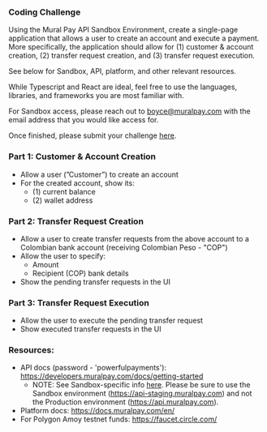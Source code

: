 ### Coding Challenge

Using the Mural Pay API Sandbox Environment, create a single-page application that allows a user to create an account and execute a payment. More specifically, the application should allow for (1) customer & account creation, (2) transfer request creation, and (3) transfer request execution.

See below for Sandbox, API, platform, and other relevant resources.

While Typescript and React are ideal, feel free to use the languages, libraries, and frameworks you are most familiar with.

For Sandbox access, please reach out to [boyce@muralpay.com](mailto:boyce@muralpay.com) with the email address that you would like access for.

Once finished, please submit your challenge [here](https://docs.google.com/forms/d/e/1FAIpQLSfzDopDRb-HoMtTNUZCcydzjR4q_HeH9D7d4ffwEFoJiSAPIg/viewform).

### Part 1: Customer & Account Creation

- Allow a user (”Customer”) to create an account
- For the created account, show its:
    - (1) current balance
    - (2) wallet address

### Part 2: Transfer Request Creation

- Allow a user to create transfer requests from the above account to a Colombian bank account (receiving Colombian Peso - "COP")
- Allow the user to specify:
    - Amount
    - Recipient (COP) bank details
- Show the pending transfer requests in the UI

### Part 3: Transfer Request Execution

- Allow the user to execute the pending transfer request
- Show executed transfer requests in the UI

### Resources:

- API docs (password - 'powerfulpayments'): https://developers.muralpay.com/docs/getting-started
  - NOTE: See Sandbox-specific info [here](https://developers.muralpay.com/docs/sandbox-environment). Please be sure to use the Sandbox environment (https://api-staging.muralpay.com) and not the Production environment (https://api.muralpay.com).
- Platform docs: https://docs.muralpay.com/en/
- For Polygon Amoy testnet funds: https://faucet.circle.com/
